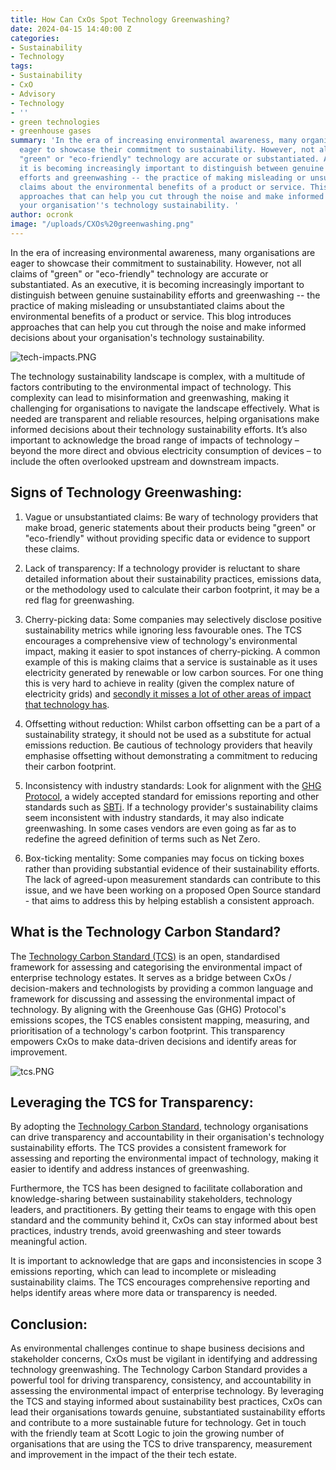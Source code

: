 ```yaml
---
title: How Can CxOs Spot Technology Greenwashing?
date: 2024-04-15 14:40:00 Z
categories:
- Sustainability
- Technology
tags:
- Sustainability
- CxO
- Advisory
- Technology
- ''
- green technologies
- greenhouse gases
summary: 'In the era of increasing environmental awareness, many organisations are
  eager to showcase their commitment to sustainability. However, not all claims of
  "green" or "eco-friendly" technology are accurate or substantiated. As an executive,
  it is becoming increasingly important to distinguish between genuine sustainability
  efforts and greenwashing -- the practice of making misleading or unsubstantiated
  claims about the environmental benefits of a product or service. This blog introduces
  approaches that can help you cut through the noise and make informed decisions about
  your organisation''s technology sustainability. '
author: ocronk
image: "/uploads/CXOs%20greenwashing.png"
---
```


In the era of increasing environmental awareness, many organisations are eager to showcase their commitment to sustainability. However, not all claims of "green" or "eco-friendly" technology are accurate or substantiated. As an executive, it is becoming increasingly important to distinguish between genuine sustainability efforts and greenwashing -- the practice of making misleading or unsubstantiated claims about the environmental benefits of a product or service. This blog introduces approaches that can help you cut through the noise and make informed decisions about your organisation's technology sustainability. 

![tech-impacts.PNG](/uploads/tech-impacts.PNG)

The technology sustainability landscape is complex, with a multitude of factors contributing to the environmental impact of technology. This complexity can lead to misinformation and greenwashing, making it challenging for organisations to navigate the landscape effectively. What is needed are transparent and reliable resources, helping organisations make informed decisions about their technology sustainability efforts. It’s also important to acknowledge the broad range of impacts of technology – beyond the more direct and obvious electricity consumption of devices – to include the often overlooked upstream and downstream impacts. 

## Signs of Technology Greenwashing: 

1. Vague or unsubstantiated claims: Be wary of technology providers that make broad, generic statements about their products being "green" or "eco-friendly" without providing specific data or evidence to support these claims.

2. Lack of transparency: If a technology provider is reluctant to share detailed information about their sustainability practices, emissions data, or the methodology used to calculate their carbon footprint, it may be a red flag for greenwashing. 

3. Cherry-picking data: Some companies may selectively disclose positive sustainability metrics while ignoring less favourable ones. The TCS encourages a comprehensive view of technology's environmental impact, making it easier to spot instances of cherry-picking. A common example of this is making claims that a service is sustainable as it uses electricity generated by renewable or low carbon sources. For one thing this is very hard to achieve in reality (given the complex nature of electricity grids) and [secondly it misses a lot of other areas of impact that technology has](https://blog.scottlogic.com/2023/10/26/conscientious-computing-facing-into-big-tech-challenges.html). 

4. Offsetting without reduction: Whilst carbon offsetting can be a part of a sustainability strategy, it should not be used as a substitute for actual emissions reduction. Be cautious of technology providers that heavily emphasise offsetting without demonstrating a commitment to reducing their carbon footprint. 

5. Inconsistency with industry standards: Look for alignment with the [GHG Protocol](https://ghgprotocol.org/), a widely accepted standard for emissions reporting and other standards such as [SBTi](https://sciencebasedtargets.org/). If a technology provider's sustainability claims seem inconsistent with industry standards, it may also indicate greenwashing. In some cases vendors are even going as far as to redefine the agreed definition of terms such as Net Zero.

6. Box-ticking mentality: Some companies may focus on ticking boxes rather than providing substantial evidence of their sustainability efforts. The lack of agreed-upon measurement standards can contribute to this issue, and we have been working on a proposed Open Source standard - that aims to address this by helping establish a consistent approach.  

## What is the Technology Carbon Standard? 

The [Technology Carbon Standard (TCS)](https://www.techcarbonstandard.org/) is an open, standardised framework for assessing and categorising the environmental impact of enterprise technology estates. It serves as a bridge between CxOs / decision-makers and technologists by providing a common language and framework for discussing and assessing the environmental impact of technology. By aligning with the Greenhouse Gas (GHG) Protocol's emissions scopes, the TCS enables consistent mapping, measuring, and prioritisation of a technology's carbon footprint. This transparency empowers CxOs to make data-driven decisions and identify areas for improvement. 

![tcs.PNG](/uploads/tcs.PNG)

## Leveraging the TCS for Transparency: 

By adopting the [Technology Carbon Standard](https://www.techcarbonstandard.org/), technology organisations can drive transparency and accountability in their organisation's technology sustainability efforts. The TCS provides a consistent framework for assessing and reporting the environmental impact of technology, making it easier to identify and address instances of greenwashing. 

Furthermore, the TCS has been designed to facilitate collaboration and knowledge-sharing between sustainability stakeholders, technology leaders, and practitioners. By getting their teams to engage with this open standard and the community behind it, CxOs can stay informed about best practices, industry trends, avoid greenwashing and steer towards meaningful action. 
 
It is important to acknowledge that are gaps and inconsistencies in scope 3 emissions reporting, which can lead to incomplete or misleading sustainability claims. The TCS encourages comprehensive reporting and helps identify areas where more data or transparency is needed. 

## Conclusion: 

As environmental challenges continue to shape business decisions and stakeholder concerns, CxOs must be vigilant in identifying and addressing technology greenwashing. The Technology Carbon Standard provides a powerful tool for driving transparency, consistency, and accountability in assessing the environmental impact of enterprise technology. By leveraging the TCS and staying informed about sustainability best practices, CxOs can lead their organisations towards genuine, substantiated sustainability efforts and contribute to a more sustainable future for technology. Get in touch with the friendly team at Scott Logic to join the growing number of organisations that are using the TCS to drive transparency, measurement and improvement in the impact of the their tech estate. 
